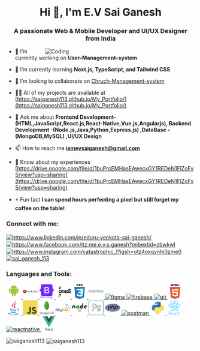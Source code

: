 <h1 align="center">Hi 👋, I'm E.V Sai Ganesh</h1>
<h3 align="center">A passionate Web & Mobile Developer and UI/UX Designer from India</h3>

<img align="right" alt="Coding" width="400" src="https://i.pinimg.com/originals/6e/a8/c6/6ea8c68dfa924bc2e6a9abe3e473087a.gif">

- 🔭 I’m currently working on **User-Management-system**

- 🌱 I’m currently learning **Next.js, TypeScript, and Tailwind CSS**

- 🤝 I’m looking to collaborate on [Chruch-Management-system](https://www.figma.com/design/ECFjM13sLmVxqjUkjNkvLq/Church-Management-System?node-id=377-692&p=f&t=XvrgXKEV9KBdaI4n-0)

- 👨‍💻 All of my projects are available at [https://saiganesh113.github.io/My_Portfolio/](https://saiganesh113.github.io/My_Portfolio/)

- 💬 Ask me about **Frontend Development-(HTML,JavaScript,React.js,React-Native,Vue.js,Angularjs), Backend Development -(Node.js,Java,Python,Express.js) ,DataBase - (MongoDB,MySQL) ,UI/UX Design**

- 📫 How to reach me **iamevsaiganesh@gmail.com**

- 📄 Know about my experiences [https://drive.google.com/file/d/1buPrcEMHasEAwecxGY1REDeN1FlZoFvS/view?usp=sharing](https://drive.google.com/file/d/1buPrcEMHasEAwecxGY1REDeN1FlZoFvS/view?usp=sharing)

- ⚡ Fun fact **I can spend hours perfecting a pixel but still forget my coffee on the table!**

<h3 align="left">Connect with me:</h3>
<p align="left">
<a href="https://linkedin.com/in/https://www.linkedin.com/in/eduru-venkata-sai-ganesh/" target="blank"><img align="center" src="https://raw.githubusercontent.com/rahuldkjain/github-profile-readme-generator/master/src/images/icons/Social/linked-in-alt.svg" alt="https://www.linkedin.com/in/eduru-venkata-sai-ganesh/" height="30" width="40" /></a>
<a href="https://fb.com/https://www.facebook.com/itz.me.e.v.s.ganesh?mibextid=zbwkwl" target="blank"><img align="center" src="https://raw.githubusercontent.com/rahuldkjain/github-profile-readme-generator/master/src/images/icons/Social/facebook.svg" alt="https://www.facebook.com/itz.me.e.v.s.ganesh?mibextid=zbwkwl" height="30" width="40" /></a>
<a href="https://instagram.com/https://www.instagram.com/catastrophic_l?igsh=otz4oxqynhi0zme0" target="blank"><img align="center" src="https://raw.githubusercontent.com/rahuldkjain/github-profile-readme-generator/master/src/images/icons/Social/instagram.svg" alt="https://www.instagram.com/catastrophic_l?igsh=otz4oxqynhi0zme0" height="30" width="40" /></a>
<a href="https://discord.gg/sai_ganesh_113" target="blank"><img align="center" src="https://raw.githubusercontent.com/rahuldkjain/github-profile-readme-generator/master/src/images/icons/Social/discord.svg" alt="sai_ganesh_113" height="30" width="40" /></a>
</p>

<h3 align="left">Languages and Tools:</h3>
<p align="left"> <a href="https://developer.android.com" target="_blank" rel="noreferrer"> <img src="https://raw.githubusercontent.com/devicons/devicon/master/icons/android/android-original-wordmark.svg" alt="android" width="40" height="40"/> </a> <a href="https://angular.io" target="_blank" rel="noreferrer"> <img src="https://raw.githubusercontent.com/devicons/devicon/master/icons/angularjs/angularjs-original-wordmark.svg" alt="angularjs" width="40" height="40"/> </a> <a href="https://getbootstrap.com" target="_blank" rel="noreferrer"> <img src="https://raw.githubusercontent.com/devicons/devicon/master/icons/bootstrap/bootstrap-plain-wordmark.svg" alt="bootstrap" width="40" height="40"/> </a> <a href="https://canvasjs.com" target="_blank" rel="noreferrer"> <img src="https://raw.githubusercontent.com/Hardik0307/Hardik0307/master/assets/canvasjs-charts.svg" alt="canvasjs" width="40" height="40"/> </a> <a href="https://www.w3schools.com/css/" target="_blank" rel="noreferrer"> <img src="https://raw.githubusercontent.com/devicons/devicon/master/icons/css3/css3-original-wordmark.svg" alt="css3" width="40" height="40"/> </a> <a href="https://expressjs.com" target="_blank" rel="noreferrer"> <img src="https://raw.githubusercontent.com/devicons/devicon/master/icons/express/express-original-wordmark.svg" alt="express" width="40" height="40"/> </a> <a href="https://www.figma.com/" target="_blank" rel="noreferrer"> <img src="https://www.vectorlogo.zone/logos/figma/figma-icon.svg" alt="figma" width="40" height="40"/> </a> <a href="https://firebase.google.com/" target="_blank" rel="noreferrer"> <img src="https://www.vectorlogo.zone/logos/firebase/firebase-icon.svg" alt="firebase" width="40" height="40"/> </a> <a href="https://git-scm.com/" target="_blank" rel="noreferrer"> <img src="https://www.vectorlogo.zone/logos/git-scm/git-scm-icon.svg" alt="git" width="40" height="40"/> </a> <a href="https://www.w3.org/html/" target="_blank" rel="noreferrer"> <img src="https://raw.githubusercontent.com/devicons/devicon/master/icons/html5/html5-original-wordmark.svg" alt="html5" width="40" height="40"/> </a> <a href="https://www.java.com" target="_blank" rel="noreferrer"> <img src="https://raw.githubusercontent.com/devicons/devicon/master/icons/java/java-original.svg" alt="java" width="40" height="40"/> </a> <a href="https://developer.mozilla.org/en-US/docs/Web/JavaScript" target="_blank" rel="noreferrer"> <img src="https://raw.githubusercontent.com/devicons/devicon/master/icons/javascript/javascript-original.svg" alt="javascript" width="40" height="40"/> </a> <a href="https://www.mongodb.com/" target="_blank" rel="noreferrer"> <img src="https://raw.githubusercontent.com/devicons/devicon/master/icons/mongodb/mongodb-original-wordmark.svg" alt="mongodb" width="40" height="40"/> </a> <a href="https://www.mysql.com/" target="_blank" rel="noreferrer"> <img src="https://raw.githubusercontent.com/devicons/devicon/master/icons/mysql/mysql-original-wordmark.svg" alt="mysql" width="40" height="40"/> </a> <a href="https://nodejs.org" target="_blank" rel="noreferrer"> <img src="https://raw.githubusercontent.com/devicons/devicon/master/icons/nodejs/nodejs-original-wordmark.svg" alt="nodejs" width="40" height="40"/> </a> <a href="https://www.photoshop.com/en" target="_blank" rel="noreferrer"> <img src="https://raw.githubusercontent.com/devicons/devicon/master/icons/photoshop/photoshop-line.svg" alt="photoshop" width="40" height="40"/> </a> <a href="https://www.php.net" target="_blank" rel="noreferrer"> <img src="https://raw.githubusercontent.com/devicons/devicon/master/icons/php/php-original.svg" alt="php" width="40" height="40"/> </a> <a href="https://postman.com" target="_blank" rel="noreferrer"> <img src="https://www.vectorlogo.zone/logos/getpostman/getpostman-icon.svg" alt="postman" width="40" height="40"/> </a> <a href="https://www.python.org" target="_blank" rel="noreferrer"> <img src="https://raw.githubusercontent.com/devicons/devicon/master/icons/python/python-original.svg" alt="python" width="40" height="40"/> </a> <a href="https://reactjs.org/" target="_blank" rel="noreferrer"> <img src="https://raw.githubusercontent.com/devicons/devicon/master/icons/react/react-original-wordmark.svg" alt="react" width="40" height="40"/> </a> <a href="https://reactnative.dev/" target="_blank" rel="noreferrer"> <img src="https://reactnative.dev/img/header_logo.svg" alt="reactnative" width="40" height="40"/> </a> <a href="https://vuejs.org/" target="_blank" rel="noreferrer"> <img src="https://raw.githubusercontent.com/devicons/devicon/master/icons/vuejs/vuejs-original-wordmark.svg" alt="vuejs" width="40" height="40"/> </a> </p>

<p><img align="left" src="https://github-readme-stats.vercel.app/api/top-langs?username=saiganesh113&show_icons=true&locale=en&layout=compact" alt="saiganesh113" /></p>

<p>&nbsp;<img align="center" src="https://github-readme-stats.vercel.app/api?username=saiganesh113&show_icons=true&locale=en" alt="saiganesh113" /></p>
